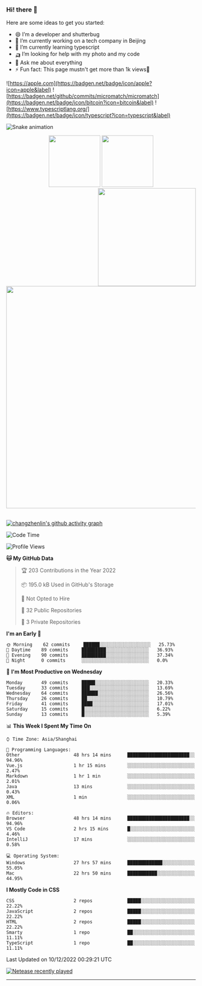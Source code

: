 
### Hi! there 👋


Here are some ideas to get you started:

- 😄 I’m a developer and shutterbug
- 🔭 I’m currently working on a tech company in Beijing
- 🌱 I’m currently learning typescript
- 🛺 I’m looking for help with my photo and my code
- 💬 Ask me about everything
- ⚡ Fun fact: This page mustn't get more than 1k views🤣

![https://apple.com](https://badgen.net/badge/icon/apple?icon=apple&label)
![https://badgen.net/github/commits/micromatch/micromatch](https://badgen.net/badge/icon/bitcoin?icon=bitcoin&label)
![https://www.typescriptlang.org/](https://badgen.net/badge/icon/typescript?icon=typescript&label)




![Snake animation](https://github.com/changzhenlin/changzhenlin/blob/output/github-contribution-grid-snake.svg)

<!-- GitHub数据统计 -->
<div align="center">
  <img height="137px" src="https://github-readme-stats.vercel.app/api?username=changzhenlin&hide_title=true&hide_border=true&show_icons=trueline_height=21&text_color=000&icon_color=000&theme=graywhite" />
  <img height="137px" src="https://github-readme-stats.vercel.app/api/top-langs/?username=changzhenlin&hide_title=true&hide_border=true&layout=compact&langs_count=6&text_color=000&icon_color=fff&theme=graywhite" />
</div>

<!-- 连续提交代码天数记录 -->
<div align="center">
  <img style="float:right" width="260" src="https://media.giphy.com/media/G90BPjJbzidJIbVs54/giphy.gif" />
  <img width="590" src="https://github-readme-streak-stats.herokuapp.com/?user=changzhenlin&hide_border=true" />
</div>
<br>

[![changzhenlin's github activity graph](https://activity-graph.herokuapp.com/graph?username=changzhenlin&theme=dracula)](https://github.com/changzhenlin)


<!--START_SECTION:waka-->
![Code Time](http://img.shields.io/badge/Code%20Time-2%2C334%20hrs%2049%20mins-blue)

![Profile Views](http://img.shields.io/badge/Profile%20Views-54-blue)

**🐱 My GitHub Data** 

> 🏆 203 Contributions in the Year 2022
 > 
> 📦 195.0 kB Used in GitHub's Storage 
 > 
> 🚫 Not Opted to Hire
 > 
> 📜 32 Public Repositories 
 > 
> 🔑 3 Private Repositories  
 > 
**I'm an Early 🐤** 

```text
🌞 Morning    62 commits     ██████░░░░░░░░░░░░░░░░░░░   25.73% 
🌆 Daytime    89 commits     █████████░░░░░░░░░░░░░░░░   36.93% 
🌃 Evening    90 commits     █████████░░░░░░░░░░░░░░░░   37.34% 
🌙 Night      0 commits      ░░░░░░░░░░░░░░░░░░░░░░░░░   0.0%

```
📅 **I'm Most Productive on Wednesday** 

```text
Monday       49 commits     █████░░░░░░░░░░░░░░░░░░░░   20.33% 
Tuesday      33 commits     ███░░░░░░░░░░░░░░░░░░░░░░   13.69% 
Wednesday    64 commits     ██████░░░░░░░░░░░░░░░░░░░   26.56% 
Thursday     26 commits     ██░░░░░░░░░░░░░░░░░░░░░░░   10.79% 
Friday       41 commits     ████░░░░░░░░░░░░░░░░░░░░░   17.01% 
Saturday     15 commits     █░░░░░░░░░░░░░░░░░░░░░░░░   6.22% 
Sunday       13 commits     █░░░░░░░░░░░░░░░░░░░░░░░░   5.39%

```


📊 **This Week I Spent My Time On** 

```text
⌚︎ Time Zone: Asia/Shanghai

💬 Programming Languages: 
Other                    48 hrs 14 mins      ███████████████████████░░   94.96% 
Vue.js                   1 hr 15 mins        ░░░░░░░░░░░░░░░░░░░░░░░░░   2.47% 
Markdown                 1 hr 1 min          ░░░░░░░░░░░░░░░░░░░░░░░░░   2.01% 
Java                     13 mins             ░░░░░░░░░░░░░░░░░░░░░░░░░   0.43% 
XML                      1 min               ░░░░░░░░░░░░░░░░░░░░░░░░░   0.06%

🔥 Editors: 
Browser                  48 hrs 14 mins      ███████████████████████░░   94.96% 
VS Code                  2 hrs 15 mins       █░░░░░░░░░░░░░░░░░░░░░░░░   4.46% 
IntelliJ                 17 mins             ░░░░░░░░░░░░░░░░░░░░░░░░░   0.58%

💻 Operating System: 
Windows                  27 hrs 57 mins      █████████████░░░░░░░░░░░░   55.05% 
Mac                      22 hrs 50 mins      ███████████░░░░░░░░░░░░░░   44.95%

```

**I Mostly Code in CSS** 

```text
CSS                      2 repos             █████░░░░░░░░░░░░░░░░░░░░   22.22% 
JavaScript               2 repos             █████░░░░░░░░░░░░░░░░░░░░   22.22% 
HTML                     2 repos             █████░░░░░░░░░░░░░░░░░░░░   22.22% 
Smarty                   1 repo              ██░░░░░░░░░░░░░░░░░░░░░░░   11.11% 
TypeScript               1 repo              ██░░░░░░░░░░░░░░░░░░░░░░░   11.11%

```



 Last Updated on 10/12/2022 00:29:21 UTC
<!--END_SECTION:waka-->

[![Netease recently played](https://netease-recent-profile.vercel.app/?id=437226058&width=850)](https://netease-recent-profile.vercel.app/?id=437226058&width=850)

---

